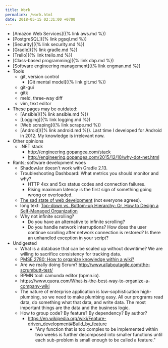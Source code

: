 ```yaml
---
title: Work
permalink: /work.html
date: 2018-05-15 02:31:00 +0700
---
```


- [Amazon Web Services]({% link aws.md %})
- [PostgreSQL]({% link pgsql.md %})
- [Security]({% link security.md %})
- [Gradle]({% link gradle.md %})
- [Trello]({% link trello.md %})
- [Class-based programming]({% link cbp.md %})
- [Software engineering management]({% link engman.md %})
- Tools
    - git, version control
        - [Git mental model]({% link git.md %})
    - git-gui
    - gitk
    - meld, three-way diff
    - vim, text editor
- These pages may be outdated:
    - [Ansible]({% link ansible.md %})
    - [Logging]({% link logging.md %})
    - [Web scraping]({% link scrape.md %})
    - [Android]({% link android.md %}). Last time I developed for Android in 2012. My knowledge is irrelevant now.
- Other opinions
    - .NET stack
        - http://engineering.gopangea.com/stack
        - http://engineering.gopangea.com/2015/12/10/why-dot-net.html
- Rants; software development woes
    - ShadowJar doesn't work with Gradle 2.13.
    - Troubleshooting Dashboard: What metrics you should monitor and why?
        - HTTP 4xx and 5xx status codes and connection failures.
        - Rising maximum latency is the first sign of something going wrong or overloaded.
    - [The sad state of web development](https://news.ycombinator.com/item?id=11035143) (not everyone agrees).
    - long text: [Top-down vs. Bottom-up Hierarchy: Or, How to Design a Self-Managed Organization](http://organizationalphysics.com/2016/10/13/top-down-vs-bottom-up-hierarchy-or-how-to-build-a-self-managed-organization/)
    - Why not infinite scrolling?
        - Do you have an alternative to infinite scrolling?
        - Do you handle network interruptions?
        How does the user continue scrolling after network connection is restored?
        Is there an unhandled exception in your script?
- Undigested
    - What is a database that can be scaled up without downtime?
    We are willing to sacrifice consistency for tracking data.
    - [PMSE 2780: How to organize knowledge within a wiki?](https://pm.stackexchange.com/questions/2780/how-to-organize-knowledge-within-a-wiki)
    - Are we really doing Scrum? http://www.allaboutagile.com/the-scrumbutt-test/
    - BPMN tool: camunda editor (bpmn.io).
    - https://www.quora.com/What-is-the-best-way-to-organize-a-company-wiki
    - The nature of enterprise application is low-sophistication high-plumbing,
    so we need to make plumbing easy.
    All our programs read data, do something what that data, and write data.
    The most important things are the data and the business logic.
    - How to group code? By feature? By dependency? By author?
        - https://en.wikipedia.org/wiki/Feature-driven_development#Build_by_feature
            - "Any function that is too complex to be implemented within two weeks is
            further decomposed into smaller functions until each sub-problem is small enough to be called a feature."
